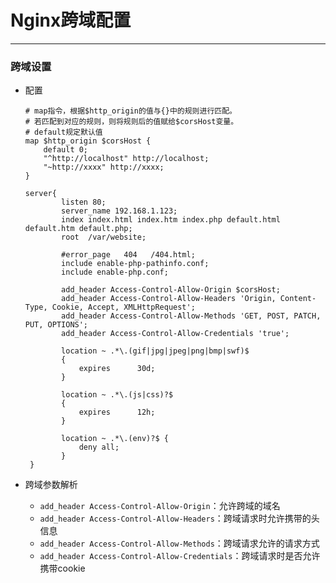 # Nginx跨域配置

---

### 跨域设置

- 配置

  ```shell
  # map指令，根据$http_origin的值与{}中的规则进行匹配。
  # 若匹配到对应的规则，则将规则后的值赋给$corsHost变量。
  # default规定默认值
  map $http_origin $corsHost {
      default 0;
      "^http://localhost" http://localhost;
      "~http://xxxx" http://xxxx;
  }
  
  server{
          listen 80;
          server_name 192.168.1.123;
          index index.html index.htm index.php default.html default.htm default.php;
          root  /var/website;
  
          #error_page   404   /404.html;
          include enable-php-pathinfo.conf;
          include enable-php.conf;
  
          add_header Access-Control-Allow-Origin $corsHost;
          add_header Access-Control-Allow-Headers 'Origin, Content-Type, Cookie, Accept, XMLHttpRequest';
          add_header Access-Control-Allow-Methods 'GET, POST, PATCH, PUT, OPTIONS';
          add_header Access-Control-Allow-Credentials 'true';
  
          location ~ .*\.(gif|jpg|jpeg|png|bmp|swf)$
          {
              expires      30d;
          }
  
          location ~ .*\.(js|css)?$
          {
              expires      12h;
          }
  
          location ~ .*\.(env)?$ {
              deny all;
          }
   }
  ```

- 跨域参数解析

  - `add_header Access-Control-Allow-Origin`：允许跨域的域名
  - `add_header Access-Control-Allow-Headers`：跨域请求时允许携带的头信息
  - `add_header Access-Control-Allow-Methods`：跨域请求允许的请求方式
  - `add_header Access-Control-Allow-Credentials`：跨域请求时是否允许携带cookie

